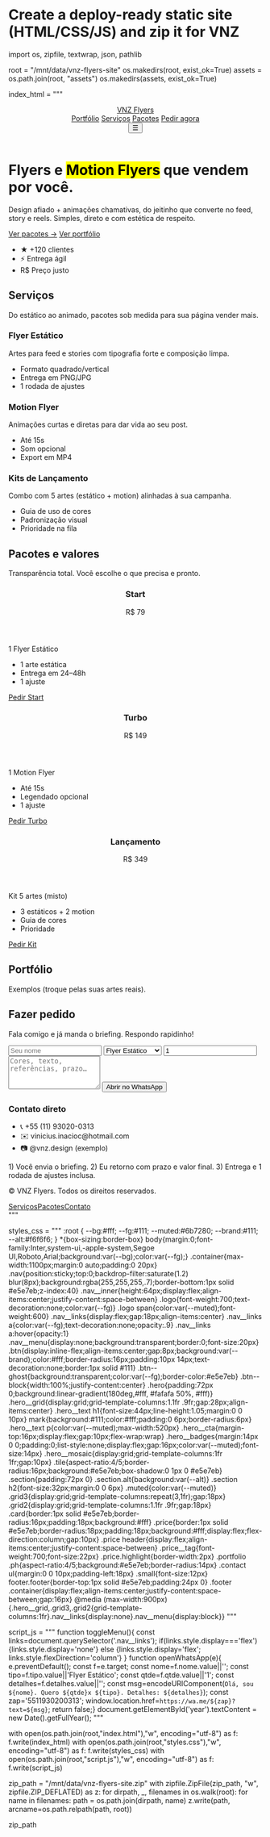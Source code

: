 # Create a deploy-ready static site (HTML/CSS/JS) and zip it for VNZ
import os, zipfile, textwrap, json, pathlib

root = "/mnt/data/vnz-flyers-site"
os.makedirs(root, exist_ok=True)
assets = os.path.join(root, "assets")
os.makedirs(assets, exist_ok=True)

index_html = """<!doctype html>
<html lang="pt-BR">
<head>
  <meta charset="utf-8" />
  <meta name="viewport" content="width=device-width, initial-scale=1" />
  <title>VNZ Flyers — Flyers & Motion</title>
  <meta name="description" content="Flyers e Motion Flyers que vendem por você. Simples, direto e com estética de respeito.">
  <link rel="preconnect" href="https://fonts.googleapis.com">
  <link rel="preconnect" href="https://fonts.gstatic.com" crossorigin>
  <link href="https://fonts.googleapis.com/css2?family=Inter:wght@400;600;700&display=swap" rel="stylesheet">
  <link rel="stylesheet" href="./styles.css">
</head>
<body>
  <header class="nav">
    <div class="container nav__inner">
      <a href="#home" class="logo">VNZ <span>Flyers</span></a>
      <nav class="nav__links">
        <a href="#portfolio">Portfólio</a>
        <a href="#servicos">Serviços</a>
        <a href="#pacotes">Pacotes</a>
        <a href="#contato" class="btn">Pedir agora</a>
      </nav>
      <button class="nav__menu" aria-label="menu" onclick="toggleMenu()">☰</button>
    </div>
  </header>

  <main id="home" class="hero">
    <div class="container hero__grid">
      <div class="hero__text">
        <h1>Flyers e <mark>Motion Flyers</mark> que vendem por você.</h1>
        <p>Design afiado + animações chamativas, do jeitinho que converte no feed, story e reels. Simples, direto e com estética de respeito.</p>
        <div class="hero__cta">
          <a href="#pacotes" class="btn">Ver pacotes →</a>
          <a href="#portfolio" class="btn btn--ghost">Ver portfólio</a>
        </div>
        <ul class="hero__badges">
          <li>★ +120 clientes</li>
          <li>⚡ Entrega ágil</li>
          <li>R$ Preço justo</li>
        </ul>
      </div>
      <div class="hero__mosaic">
        <div class="tile"></div><div class="tile"></div><div class="tile"></div><div class="tile"></div>
      </div>
    </div>
  </main>

  <section id="servicos" class="section">
    <div class="container">
      <h2>Serviços</h2>
      <p class="muted">Do estático ao animado, pacotes sob medida para sua página vender mais.</p>
      <div class="grid3">
        <article class="card">
          <h3>Flyer Estático</h3>
          <p>Artes para feed e stories com tipografia forte e composição limpa.</p>
          <ul>
            <li>Formato quadrado/vertical</li>
            <li>Entrega em PNG/JPG</li>
            <li>1 rodada de ajustes</li>
          </ul>
        </article>
        <article class="card">
          <h3>Motion Flyer</h3>
          <p>Animações curtas e diretas para dar vida ao seu post.</p>
          <ul>
            <li>Até 15s</li>
            <li>Som opcional</li>
            <li>Export em MP4</li>
          </ul>
        </article>
        <article class="card">
          <h3>Kits de Lançamento</h3>
          <p>Combo com 5 artes (estático + motion) alinhadas à sua campanha.</p>
          <ul>
            <li>Guia de uso de cores</li>
            <li>Padronização visual</li>
            <li>Prioridade na fila</li>
          </ul>
        </article>
      </div>
    </div>
  </section>

  <section id="pacotes" class="section alt">
    <div class="container">
      <h2>Pacotes e valores</h2>
      <p class="muted">Transparência total. Você escolhe o que precisa e pronto.</p>
      <div class="grid3">
        <article class="price">
          <header><h3>Start</h3><div class="price__tag">R$ 79</div></header>
          <p>1 Flyer Estático</p>
          <ul><li>1 arte estática</li><li>Entrega em 24–48h</li><li>1 ajuste</li></ul>
          <a href="#contato" class="btn btn--block">Pedir Start</a>
        </article>
        <article class="price highlight">
          <header><h3>Turbo</h3><div class="price__tag">R$ 149</div></header>
          <p>1 Motion Flyer</p>
          <ul><li>Até 15s</li><li>Legendado opcional</li><li>1 ajuste</li></ul>
          <a href="#contato" class="btn btn--block">Pedir Turbo</a>
        </article>
        <article class="price">
          <header><h3>Lançamento</h3><div class="price__tag">R$ 349</div></header>
          <p>Kit 5 artes (misto)</p>
          <ul><li>3 estáticos + 2 motion</li><li>Guia de cores</li><li>Prioridade</li></ul>
          <a href="#contato" class="btn btn--block">Pedir Kit</a>
        </article>
      </div>
    </div>
  </section>

  <section id="portfolio" class="section">
    <div class="container">
      <h2>Portfólio</h2>
      <p class="muted">Exemplos (troque pelas suas artes reais).</p>
      <div class="grid3 portfolio">
        <div class="ph"></div><div class="ph"></div><div class="ph"></div>
        <div class="ph"></div><div class="ph"></div><div class="ph"></div>
        <div class="ph"></div><div class="ph"></div><div class="ph"></div>
      </div>
    </div>
  </section>

  <section id="contato" class="section alt">
    <div class="container grid2">
      <div>
        <h2>Fazer pedido</h2>
        <p class="muted">Fala comigo e já manda o briefing. Respondo rapidinho!</p>
        <form id="form" onsubmit="return openWhatsApp(event)">
          <input required name="nome" placeholder="Seu nome">
          <select name="tipo">
            <option>Flyer Estático</option>
            <option>Motion Flyer</option>
            <option>Kit Lançamento</option>
          </select>
          <input type="number" name="qtde" min="1" value="1">
          <textarea name="detalhes" rows="4" placeholder="Cores, texto, referências, prazo…"></textarea>
          <button class="btn btn--block" type="submit">Abrir no WhatsApp</button>
        </form>
      </div>
      <aside class="card contact">
        <h3>Contato direto</h3>
        <ul>
          <li>📞 +55 (11) 93020-0313</li>
          <li>✉️ vinicius.inacioc@hotmail.com</li>
          <li>📷 @vnz.design (exemplo)</li>
        </ul>
        <p class="muted small">1) Você envia o briefing. 2) Eu retorno com prazo e valor final. 3) Entrega e 1 rodada de ajustes inclusa.</p>
      </aside>
    </div>
  </section>

  <footer class="footer">
    <div class="container">
      <p>© <span id="year"></span> VNZ Flyers. Todos os direitos reservados.</p>
      <nav><a href="#servicos">Serviços</a><a href="#pacotes">Pacotes</a><a href="#contato">Contato</a></nav>
    </div>
  </footer>

  <script src="./script.js"></script>
</body>
</html>
"""

styles_css = """
:root { --bg:#fff; --fg:#111; --muted:#6b7280; --brand:#111; --alt:#f6f6f6; }
*{box-sizing:border-box} body{margin:0;font-family:Inter,system-ui,-apple-system,Segoe UI,Roboto,Arial;background:var(--bg);color:var(--fg);}
.container{max-width:1100px;margin:0 auto;padding:0 20px}
.nav{position:sticky;top:0;backdrop-filter:saturate(1.2) blur(8px);background:rgba(255,255,255,.7);border-bottom:1px solid #e5e7eb;z-index:40}
.nav__inner{height:64px;display:flex;align-items:center;justify-content:space-between}
.logo{font-weight:700;text-decoration:none;color:var(--fg)} .logo span{color:var(--muted);font-weight:600}
.nav__links{display:flex;gap:18px;align-items:center}
.nav__links a{color:var(--fg);text-decoration:none;opacity:.9} .nav__links a:hover{opacity:1}
.nav__menu{display:none;background:transparent;border:0;font-size:20px}
.btn{display:inline-flex;align-items:center;gap:8px;background:var(--brand);color:#fff;border-radius:16px;padding:10px 14px;text-decoration:none;border:1px solid #111}
.btn--ghost{background:transparent;color:var(--fg);border-color:#e5e7eb}
.btn--block{width:100%;justify-content:center}
.hero{padding:72px 0;background:linear-gradient(180deg,#fff, #fafafa 50%, #fff)}
.hero__grid{display:grid;grid-template-columns:1.1fr .9fr;gap:28px;align-items:center}
.hero__text h1{font-size:44px;line-height:1.05;margin:0 0 10px} mark{background:#111;color:#fff;padding:0 6px;border-radius:6px}
.hero__text p{color:var(--muted);max-width:520px}
.hero__cta{margin-top:16px;display:flex;gap:10px;flex-wrap:wrap}
.hero__badges{margin:14px 0 0;padding:0;list-style:none;display:flex;gap:16px;color:var(--muted);font-size:14px}
.hero__mosaic{display:grid;grid-template-columns:1fr 1fr;gap:10px}
.tile{aspect-ratio:4/5;border-radius:16px;background:#e5e7eb;box-shadow:0 1px 0 #e5e7eb}
.section{padding:72px 0} .section.alt{background:var(--alt)}
.section h2{font-size:32px;margin:0 0 6px} .muted{color:var(--muted)}
.grid3{display:grid;grid-template-columns:repeat(3,1fr);gap:18px}
.grid2{display:grid;grid-template-columns:1.1fr .9fr;gap:18px}
.card{border:1px solid #e5e7eb;border-radius:16px;padding:18px;background:#fff}
.price{border:1px solid #e5e7eb;border-radius:18px;padding:18px;background:#fff;display:flex;flex-direction:column;gap:10px}
.price header{display:flex;align-items:center;justify-content:space-between}
.price__tag{font-weight:700;font-size:22px}
.price.highlight{border-width:2px}
.portfolio .ph{aspect-ratio:4/5;background:#e5e7eb;border-radius:14px}
.contact ul{margin:0 0 10px;padding-left:18px}
.small{font-size:12px}
footer.footer{border-top:1px solid #e5e7eb;padding:24px 0}
.footer .container{display:flex;align-items:center;justify-content:space-between;gap:16px}
@media (max-width:900px){.hero__grid,.grid3,.grid2{grid-template-columns:1fr}.nav__links{display:none}.nav__menu{display:block}}
"""

script_js = """
function toggleMenu(){ const links=document.querySelector('.nav__links'); if(links.style.display==='flex'){links.style.display='none'} else {links.style.display='flex'; links.style.flexDirection='column'} }
function openWhatsApp(e){ e.preventDefault(); const f=e.target; const nome=f.nome.value||''; const tipo=f.tipo.value||'Flyer Estático'; const qtde=f.qtde.value||'1'; const detalhes=f.detalhes.value||''; const msg=encodeURIComponent(`Olá, sou ${nome}. Quero ${qtde}x ${tipo}. Detalhes: ${detalhes}`); const zap='5511930200313'; window.location.href=`https://wa.me/${zap}?text=${msg}`; return false;}
document.getElementById('year').textContent = new Date().getFullYear();
"""

with open(os.path.join(root,"index.html"),"w", encoding="utf-8") as f: f.write(index_html)
with open(os.path.join(root,"styles.css"),"w", encoding="utf-8") as f: f.write(styles_css)
with open(os.path.join(root,"script.js"),"w", encoding="utf-8") as f: f.write(script_js)

zip_path = "/mnt/data/vnz-flyers-site.zip"
with zipfile.ZipFile(zip_path, "w", zipfile.ZIP_DEFLATED) as z:
    for dirpath, _, filenames in os.walk(root):
        for name in filenames:
            path = os.path.join(dirpath, name)
            z.write(path, arcname=os.path.relpath(path, root))

zip_path
